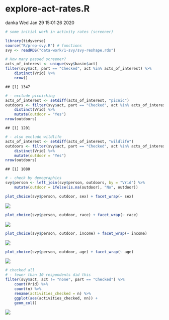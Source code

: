 explore-act-rates.R
================
danka
Wed Jan 29 15:01:26 2020

``` r
# some initial work in activity rates (screener)

library(tidyverse)
source("R/prep-svy.R") # functions
svy <- readRDS("data-work/1-svy/svy-reshape.rds")

# How many passed screener?
acts_of_interest <- unique(svy$basin$act)
filter(svy$act, part == "Checked", act %in% acts_of_interest) %>%
    distinct(Vrid) %>%
    nrow()
```

    ## [1] 1347

``` r
# - exclude picnicking
acts_of_interest <- setdiff(acts_of_interest, "picnic")
outdoors <- filter(svy$act, part == "Checked", act %in% acts_of_interest) %>%
    distinct(Vrid) %>%
    mutate(outdoor = "Yes")
nrow(outdoors)
```

    ## [1] 1201

``` r
# - also exclude wildlife
acts_of_interest <- setdiff(acts_of_interest, "wildlife")
outdoors <- filter(svy$act, part == "Checked", act %in% acts_of_interest) %>%
    distinct(Vrid) %>%
    mutate(outdoor = "Yes")
nrow(outdoors)
```

    ## [1] 1080

``` r
# - check by demographics
svy$person <- left_join(svy$person, outdoors, by = "Vrid") %>%
    mutate(outdoor = ifelse(is.na(outdoor), "No", outdoor))

plot_choice(svy$person, outdoor, sex) + facet_wrap(~ sex)
```

![](D:/SA/Project/B4W-19-01-CO-H2O/Analysis/code/1-svy/log/explore-act-rates_files/figure-gfm/unnamed-chunk-1-1.png)<!-- -->

``` r
plot_choice(svy$person, outdoor, race) + facet_wrap(~ race)
```

![](D:/SA/Project/B4W-19-01-CO-H2O/Analysis/code/1-svy/log/explore-act-rates_files/figure-gfm/unnamed-chunk-1-2.png)<!-- -->

``` r
plot_choice(svy$person, outdoor, income) + facet_wrap(~ income)
```

![](D:/SA/Project/B4W-19-01-CO-H2O/Analysis/code/1-svy/log/explore-act-rates_files/figure-gfm/unnamed-chunk-1-3.png)<!-- -->

``` r
plot_choice(svy$person, outdoor, age) + facet_wrap(~ age)
```

![](D:/SA/Project/B4W-19-01-CO-H2O/Analysis/code/1-svy/log/explore-act-rates_files/figure-gfm/unnamed-chunk-1-4.png)<!-- -->

``` r
# checked all
# - fewer than 10 respondents did this
filter(svy$act, act != "none", part == "Checked") %>%
    count(Vrid) %>%
    count(n) %>%
    rename(activities_checked = n) %>%
    ggplot(aes(activities_checked, nn)) +
    geom_col()
```

![](D:/SA/Project/B4W-19-01-CO-H2O/Analysis/code/1-svy/log/explore-act-rates_files/figure-gfm/unnamed-chunk-1-5.png)<!-- -->
